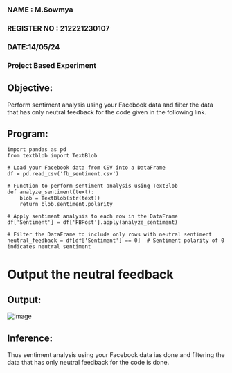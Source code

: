### NAME : M.Sowmya
### REGISTER NO : 212221230107
### DATE:14/05/24
### Project Based Experiment
## Objective: 
Perform sentiment analysis using your Facebook data and filter the data that has only neutral feedback for the code given in the following link.
## Program:
```
import pandas as pd
from textblob import TextBlob

# Load your Facebook data from CSV into a DataFrame
df = pd.read_csv('fb_sentiment.csv')

# Function to perform sentiment analysis using TextBlob
def analyze_sentiment(text):
    blob = TextBlob(str(text))
    return blob.sentiment.polarity

# Apply sentiment analysis to each row in the DataFrame
df['Sentiment'] = df['FBPost'].apply(analyze_sentiment)

# Filter the DataFrame to include only rows with neutral sentiment
neutral_feedback = df[df['Sentiment'] == 0]  # Sentiment polarity of 0 indicates neutral sentiment
```
# Output the neutral feedback


## Output:
![image](https://github.com/Rajeshkannan-Muthukumar/Project-Based-Experiment-AAI/assets/93901857/875a832c-83e9-4320-bd8d-13f15e0463bd)

## Inference:
Thus sentiment analysis using your Facebook data ias done and filtering the data that has only neutral feedback for the code is done.


